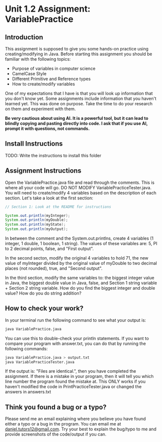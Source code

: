 # Unit 1.2 Assignment: VariablePractice

## Introduction

This assignment is supposed to give you some hands-on practice using creating/modifying in Java. Before starting this assignment you should be familiar with the following topics:
- Purpose of variables in computer science
- CamelCase Style
- Different Primitive and Reference types
- How to create/modify variables

One of my expectations that I have is that you will look up information that you don't know yet. Some assignments include information that you haven't learned yet. This was done on purpose. Take the time to do your research on them and experiment with them.

**Be very cautious about using AI. It is a powerful tool, but it can lead to blindly copying and pasting directly into code. I ask that if you use AI, prompt it with questions, not commands.**

## Install Instructions

TODO: Write the instructions to install this folder

## Assignment Instructions

Open the VariablePractice.java file and read through the comments. This is where all your code will go. DO NOT MODIFY VariablePracticeTester.java. You will need to create/modify 4 variables based on the description of each section. Let's take a look at the first section:

```java
// Section 1: Look at the README for instructions

System.out.println(myInteger);
System.out.println(myDouble);
System.out.println(myState);
System.out.println(myOutput);
```

In between the comment and the System.out.printlns, create 4 variables (1 integer, 1 double, 1 boolean, 1 string). The values of these variables are: 5, PI to 2 decimal points, false, and "First output".

In the second secton, modify the original 4 variables to hold 71, the new value of myInteger divided by the original value of myDouble to two decimal places (not rounded), true, and "Second output".

In the third section, modify the same variables to: the biggest integer value in Java, the biggest double value in Java, false, and Section 1 string variable + Section 2 string variable. How do you find the biggest integer and double value? How do you do string addition?

## How to check your work?

In your terminal run the following command to see what your output is:

```bash
java VariablePractice.java
```

You can use this to double-check your println statements. If you want to compare your program with answer.txt, you can do that by running the following commands:

```bash
java VariablePractice.java > output.txt
java VariablePracticeTester.java
```

If the output is: "Files are identical.", then you have completed the assignment. If there is a mistake in your program, then it will tell you which line number the program found the mistake at. This ONLY works if you haven't modified the code in PrintPracticeTester.java or changed the answers in answers.txt


## Think you found a bug or a typo?

Please send me an email explaining where you believe you have found either a typo or a bug in the program. You can email me at daniel.tutors12@gmail.com. Try your best to explain the bug/typo to me and provide screenshots of the code/output if you can.


